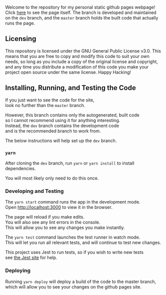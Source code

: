 Welcome to the repository for my personal static github pages webpage! Click [here](https://neilenatarajan.github.io) to see the page itself. The branch is developed and maintained on the `dev` branch, and the `master` branch holds the built code that actually runs the page.

## Licensing

This repository is licensed under the GNU General Public License v3.0. This means that you are free to copy and modify this code to suit your own needs, so long as you include a copy of the original license and copyright, and any time you distribute a modification of this code you make your project open source under the same license. Happy Hacking!

## Installing, Running, and Testing the Code

If you just want to see the code for the site,<br>
look no further than the `master` branch.

However, this branch contains only the autogenerated, built code<br>
so I cannot recommend using it for anything interesting.<br>
Instead, the `dev` branch contains the development code<br>
and is the recommended branch to work from.

The below instructions will help set up the `dev` branch.

### `yarn`

After cloning the `dev` branch, run `yarn` or `yarn install` to install dependencies.

You will most likely only need to do this once.

### Developing and Testing

The `yarn start` command runs the app in the development mode.<br>
Open [http://localhost:3000](http://localhost:3000) to view it in the browser.

The page will reload if you make edits.<br>
You will also see any lint errors in the console.<br>
This will allow you to see any changes you make instantly.

The `yarn test` command launches the test runner in watch mode.<br>
This will let you run all relevant tests, and will continue to test new changes.

This project uses Jest to run tests, so if you wish to write new tests<br>
see [the Jest site](https://jestjs.io/) for help.

### Deploying

Running `yarn deploy` will deploy a build of the code to the master branch,<br>
which will allow you to see your changes on the github pages site.